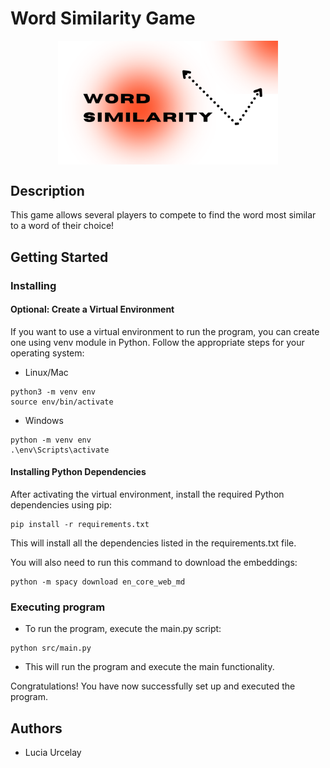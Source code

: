 # Word Similarity Game
<p align="center">
  <img src="assets/logo.png" alt= “logo” width="70%" style="display: block; margin: 0 auto">
</p>

## Description

This game allows several players to compete to find the word most similar to a word of their choice!

## Getting Started

### Installing

#### Optional: Create a Virtual Environment
If you want to use a virtual environment to run the program, you can create one using venv module in Python. Follow the appropriate steps for your operating system:
* Linux/Mac
```
python3 -m venv env
source env/bin/activate
```
* Windows
```
python -m venv env
.\env\Scripts\activate
```

#### Installing Python Dependencies
After activating the virtual environment, install the required Python dependencies using pip:
```
pip install -r requirements.txt
```
This will install all the dependencies listed in the requirements.txt file.

You will also need to run this command to download the embeddings:
```
python -m spacy download en_core_web_md 
```

### Executing program
* To run the program, execute the main.py script:
```
python src/main.py
```
* This will run the program and execute the main functionality.

Congratulations! You have now successfully set up and executed the program.


## Authors

* Lucia Urcelay

